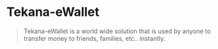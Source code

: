 # Tekana-eWallet
>Tekana-eWallet is a world wide solution that is used by anyone to transfer money to friends, families, etc.. instantly.
